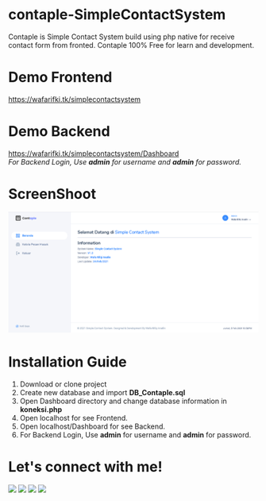 # contaple-SimpleContactSystem
Contaple is Simple Contact System build using php native for receive contact form from fronted. Contaple 100% Free for learn and development.

# Demo Frontend
<a href="https://wafarifki.tk/simplecontactsystem" target="_blank">https://wafarifki.tk/simplecontactsystem</a>

# Demo Backend
<a href="https://wafarifki.tk/simplecontactsystem/Dashboard" target="_blank">https://wafarifki.tk/simplecontactsystem/Dashboard</a>
<br /><i>For Backend Login, Use <b>admin</b> for username and <b>admin</b> for password.</i>

# ScreenShoot
 <img src="https://raw.githubusercontent.com/wafarifki/contaple-SimpleContactSystem/main/SS.png">
 
# Installation Guide
1. Download or clone project
2. Create new database and import <b>DB_Contaple.sql</b>
3. Open Dashboard directory and change database information in <b>koneksi.php</b>
4. Open localhost for see Frontend.
5. Open localhost/Dashboard for see Backend.
6. For Backend Login, Use <b>admin</b> for username and <b>admin</b> for password.

# Let's connect with me!
<p>
    <a href="https://wafarifki.tk" target="_blank"><img src="https://img.shields.io/badge/Website-https://wafarifki.tk-blue?" /></a>
    <a href="https://www.linkedin.com/in/wafa-rifqi-anafin-553b591b7/" target="_blank"><img src="https://img.shields.io/badge/Linkedin-WafaRifkiAnafin_-blue" /></a>
    <a href="https://facebook.com/bekasiHACKERlive" target="_blank"><img src="https://img.shields.io/badge/Facebook-bekasiHACKERlive-blue" /></a>
    <a href="https://instagram.com/wafarifki_" target="_blank"><img src="https://img.shields.io/badge/Instagram-@wafarifki_-blue" /></a>
</p>
